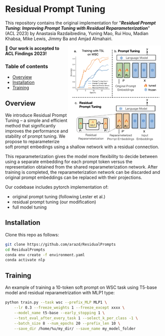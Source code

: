 # Residual Prompt Tuning
This repository contains the original implementation for "***Residual Prompt Tuning: Improving Prompt Tuning with Residual Reparameterization***" (ACL 2023) by Anastasia Razdaibiedina, Yuning Mao, Rui Hou, Madian Khabsa, Mike Lewis, Jimmy Ba and Amjad Almahairi.

<!-- ![Residual Prompt Tuning illustration](/images/residual_pt_method.png) -->
<img src="images/residual_pt_method.png" align="right" width="300">
<!-- **Illustration of Residual Prompt Tuning and comparison with prompt tuning by Lester et al. (2021). ** -->

🎊 **Our work is accepted to ACL Findings 2023!** 

<!-- Our paper here - ["Residual Prompt Tuning: Improving Prompt Tuning
with Residual Reparameterization"](https://arxiv.org/abs/2301.12314), ICLR 2023. -->

### Table of contents
* [Overview](#Overview)
* [Installation](#Installation)
* [Training](#Training) 
<!-- * [How to cite](#raising_hand-questions) -->


## Overview
We introduce Residual Prompt Tuning – a simple and efficient method that significantly improves the performance and stability of prompt tuning. We propose to reparameterize soft prompt embedings using a shallow network with a residual connection. 

This reparameterization gives the model more flexibility to decide between using a separate embedding for each prompt token versus the representation obtained from the
shared reparameterization network. After training is completed, the reparameterization network can be discarded and original prompt embeddings can be replaced with their projections.

Our codebase includes pytorch implementation of:
* original prompt tuning (following Lester et al.)
* residual prompt tuning (our modification)
* full model tuning

<!-- To create nlp virtual env., run:
conda env create -f environment.yaml -->
## Installation
Clone this repo as follows:
```bash
git clone https://github.com/arazd/ResidualPrompts
cd ResidualPrompts
conda env create -f environment.yaml
conda activate nlp
```

## Training
An example of training a 10-token soft prompt on WSC task using T5-base model and residual reparametrization with MLP1 type:
```bash
python train.py --task wsc --prefix_MLP MLP1 \
    --lr 0.3 --freeze_weights 1 --freeze_except xxxx \
    --model_name t5-base --early_stopping 1 \
    --test_eval_after_every_task 1 --select_k_per_class -1 \
    --batch_size 8 --num_epochs 20 --prefix_len 10 \
    --save_dir /home/%u/my_dir/ --save_name my_model_folder
```

<!-- ## Repo structure -->
